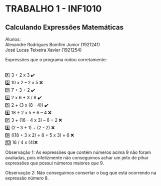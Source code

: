  # TRABALHO 1 - INF1010
## Calculando Expressões Matemáticas

Alunos:
<br/>Alexandre Rodrigues Bomfim Junior (1921241)
<br/>José Lucas Teixeira Xavier (1921254)

Expressões que o programa rodou corretamente:

<br/>:one: 3 + 2 x 3 :heavy_check_mark:
<br/>:two: 10 x 2 – 2 x 5 :x:
<br/>:three: 7 + 3 ÷ 2 :heavy_check_mark:
<br/>:four: 2 x 6 + 3 / 8 :heavy_check_mark:
<br/>:five: 2 + (3 x (8 - 4)) :heavy_check_mark:
<br/>:six: 18 ÷ 2 x 5 + 6 – 4 :x:
<br/>:seven: 3 + (16 – 4 x 3) – 6 ÷ 2 :x:
<br/>:eight: (2 – 3 + 1) ÷ (2 - 2) :x:
<br/>:nine: ((18 + 3 x 2) ÷ 8 + 5 x 3) ÷ 6 :x:
<br/>:keycap_ten: 16 / 4 x (4):x:

Observação 1: As expressões que contém números acima 9 não foram avaliadas, pois infelizmente não conseguimos achar um jeito de pihar expressões que possui números maiores que 9.

Observação 2: Não conseguimos consertar o bug que está ocorrendo na expressão número 8.
